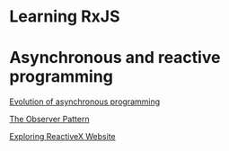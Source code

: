 # Learning RxJS

# Asynchronous and reactive programming

   [Evolution of asynchronous programming](https://github.com/xgirma/course-learning-rxjs/blob/ch-01/ch-01/01.md)
   
   [The Observer Pattern](https://github.com/xgirma/course-learning-rxjs/blob/ch-01/ch-01/02.md)
   
   [Exploring ReactiveX Website](https://github.com/xgirma/course-learning-rxjs/blob/ch-01/ch-01/03.md)
